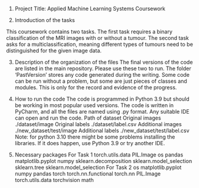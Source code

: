 1. Project Title: Applied Machine Learning Systems Coursework

2. Introduction of the tasks

This coursework contains two tasks. The first task requires a binary classification of the MRI images with or without a tumour. The second task asks for a multiclassification, meaning different types of tumours need to be distinguished for the given image data.

3. Description of the organization of the files
The final versions of the code are listed in the main repository. Please use these two to run.
The folder ‘PastVersion’ stores any code generated during the writing. Some code can be run without a problem, but some are just pieces of classes and modules. This is only for the record and evidence of the progress.

4. How to run the code
The code is programmed in Python 3.9 but should be working in most popular used versions. The code is written in PyCharm, and all the files are named using .py format. Any suitable IDE can open and run the code.
Path of dataset
Original images  ./dataset/image
Original labels   ./dataset/label.csv
Additional images  ./new_dataset/test/image
Additional labels   ./new_dataset/test/label.csv
Note: for python 3.10 there might be some problems installing the libraries. If it does happen, use Python 3.9 or try another IDE. 

5. Necessary packages
For Task 1
torch.utils.data
PIL.Image
os
pandas
matplotlib.pyplot
numpy
sklearn.decomposition
sklearn.model_selection
sklearn.tree
sklearn.model_selection
For Task 2
os
matplotlib.pyplot
numpy
pandas
torch
torch.nn.functional
torch.nn
PIL.Image
torch.utils.data
torchvision
math

